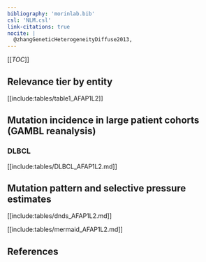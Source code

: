 ```yaml
---
bibliography: 'morinlab.bib'
csl: 'NLM.csl'
link-citations: true
nocite: |
  @zhangGeneticHeterogeneityDiffuse2013, 
---
```


[[_TOC_]]




## Relevance tier by entity

[[include:tables/table1_AFAP1L2]]


## Mutation incidence in large patient cohorts (GAMBL reanalysis)

### DLBCL
[[include:tables/DLBCL_AFAP1L2.md]]

## Mutation pattern and selective pressure estimates

[[include:tables/dnds_AFAP1L2.md]]

[[include:tables/mermaid_AFAP1L2.md]]

## References


